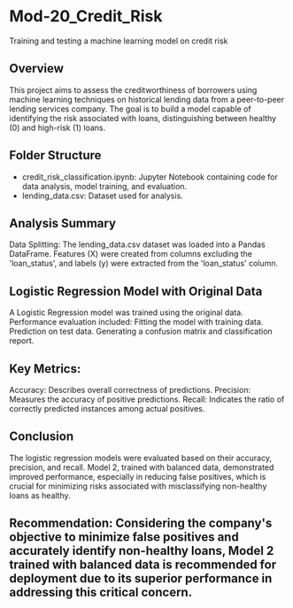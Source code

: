 # Mod-20_Credit_Risk
Training and testing a machine learning model on credit risk

## Overview
This project aims to assess the creditworthiness of borrowers using machine learning techniques on historical lending data from a peer-to-peer lending services company. The goal is to build a model capable of identifying the risk associated with loans, distinguishing between healthy (0) and high-risk (1) loans.

## Folder Structure
* credit_risk_classification.ipynb: Jupyter Notebook containing code for data analysis, model training, and evaluation.
* lending_data.csv: Dataset used for analysis.
  
## Analysis Summary
Data Splitting:
The lending_data.csv dataset was loaded into a Pandas DataFrame.
Features (X) were created from columns excluding the 'loan_status', and labels (y) were extracted from the 'loan_status' column.

## Logistic Regression Model with Original Data
A Logistic Regression model was trained using the original data.
Performance evaluation included:
Fitting the model with training data.
Prediction on test data.
Generating a confusion matrix and classification report.

## Key Metrics:
Accuracy: Describes overall correctness of predictions.
Precision: Measures the accuracy of positive predictions.
Recall: Indicates the ratio of correctly predicted instances among actual positives.

## Conclusion
The logistic regression models were evaluated based on their accuracy, precision, and recall. Model 2, trained with balanced data, demonstrated improved performance, especially in reducing false positives, which is crucial for minimizing risks associated with misclassifying non-healthy loans as healthy.

## Recommendation: Considering the company's objective to minimize false positives and accurately identify non-healthy loans, Model 2 trained with balanced data is recommended for deployment due to its superior performance in addressing this critical concern.
